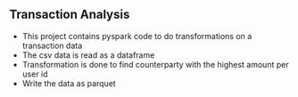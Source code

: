 ## Transaction Analysis

- This project contains pyspark code to do transformations on a transaction data
- The csv data is read as a dataframe
- Transformation is done to find counterparty with the highest amount per user id
- Write the data as parquet
